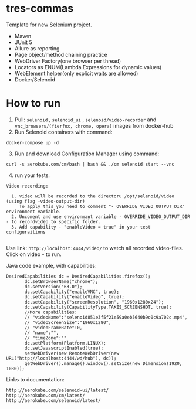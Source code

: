# tres-commas

Template for new Selenium project.


- Maven
- JUnit 5
- Allure as reporting
- Page object/method chaining practice
- WebDriver Factory(one browser per thread)
- Locators as ENUM(Lambda Expressions for dynamic values)
- WebElement helper(only explicit waits are allowed)
- Docker/Selenoid

# How to run

1. Pull:  ` selenoid ` , ` selenoid_ui ` , ` selenoid/video-recorder ` and ` vnc_browsers/(fierfox, chrome, opera) ` images from docker-hub
2. Run Selenoid containers with command: 
```
docker-compose up -d
```
3. Run and download Configuration Manager using command:
```
curl -s aerokube.com/cm/bash | bash && ./cm selenoid start --vnc
```
4. run your tests.

```
Video recording:
  
  1. video will be recorded to the directoru /opt/selenoid/video (using flag -video-output-dir)
     To apply this you need to comment "- OVERRIDE_VIDEO_OUTPUT_DIR" environment variable.
  2. Uncoment and use environmant variable - OVERRIDE_VIDEO_OUTPUT_DIR   - to recordvideo to specific folder.
  3. Add capability - "enableVideo = true" in your test configuraitions
   
```
Use link: `http://localhost:4444/video/` to watch all recorded video-files. Click on video - to run.

 Java code example, with capabilities:
 ```
 DesiredCapabilities dc = DesiredCapabilities.firefox();
        dc.setBrowserName("chrome");
        dc.setVersion("63.0");
        dc.setCapability("enableVNC", true);
        dc.setCapability("enableVideo", true);
        dc.setCapability("screenResolution", "1960x1280x24");
        dc.setCapability(CapabilityType.TAKES_SCREENSHOT, true);
        //More capabilities:
        // "videoName":"selenoid851e3f5f21e59a0eb5640b9c0c9a702c.mp4",
        // "videoScreenSize":"1960x1280",
        // "videoFrameRate":0,
        // "name":"",
        // "timeZone":""
        dc.setPlatform(Platform.LINUX);
        dc.setJavascriptEnabled(true);
        setWebDriver(new RemoteWebDriver(new URL("http://localhost:4444/wd/hub"), dc));
        getWebDriver().manage().window().setSize(new Dimension(1920, 1080));

```

Links to documentation:
```
http://aerokube.com/selenoid-ui/latest/
http://aerokube.com/cm/latest/
http://aerokube.com/selenoid/latest/
